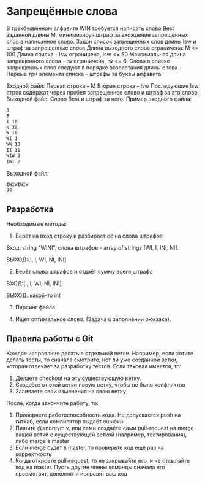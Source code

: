# Запрещённые слова

В трехбуквенном алфавите WIN требуется написать слово Best
заданной длины М, минимизируя штраф за вхождение
запрещенных слов в написанное слово.
Задан список запрещенных слов длины lsw
и штраф за запрещенные слова
Длина выходного слова ограничена: М <= 100
Длина списка - lsw ограничена, lsw <= 50
Максимальная длина запрещенного слова - lw ограничена, lw <= 6.
Слова в списке запрещенных слов следуют в порядке возрастания длины слова.
Первые три элемента списка - штрафы за буквы алфавита

Входной файл:
Первая строка – M
Вторая строка - lsw
Последующие lsw строк содержат через пробел запрещенное слово и штраф за это слово.
Выходной файл:
Слово Best и штраф за него.
Пример входного файла:

```markdown
8
8
I 10
N 30
W 10
WI 1
WW 10
II 11
WIW 3
IWI 2
```

Выходной файл:

```markdown
IWIWIWIW
98
```

## Разработка

Необходимые методы:

1) Берёт на вход строку и разбирает её на слова штрафов

Вход: string "WINI",
слова штрафов - array of strings [WI, I, INI, NI].

ВЫХОД:[I, I, WI, NI, INI]

2) Берёт слова штрафов и отдаёт сумму всего штрафа


ВХОД:[I, I, WI, NI, INI]

ВЫХОД: какой-то int

3) Парсинг файла.

4) Ищет оптимальное слово. (Задача о заполнении рюкзака).

## Правила работы с Git

Каждое исправлние делать в отдельной ветке.
Например, если хотите делать тесты, то сначала смотрите, нет ли уже созданной ветки, которая отвечает за разработку тестов.
Если таковая имеется, то:

1) Делаете checkout на эту существующую ветку.
2) Создаёте от этой ветки новую ветку, чтобы не было конфликтов
3) Заливаете свои изменения на свою ветку

После, когда закончите работу, то:

1) Проверяете работоспособность кода. Не допускается push на гитхаб, если компилятор выдаёт ошибки
2) Пишите @andreymlv, или сами создаёте сами pull-request на merge вашей ветки с существующей веткой (например, тестирования), либо merge в master
3) Если merge будет в master, то проверьте код ещё раз на корректность
4) Когда откроете pull-request, то не закрывайте его, и не отсылайте код на master. Пусть другие члены команды сначала его просмотрят, дополнят и исправят ваш код

